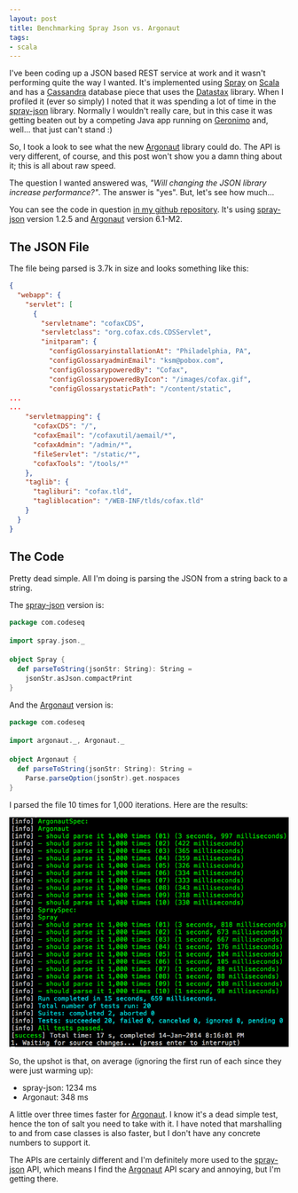```yaml
---
layout: post
title: Benchmarking Spray Json vs. Argonaut
tags:
- scala
---
```

I've been coding up a JSON based REST service at work and it wasn't performing quite the way I wanted.  It's implemented using [Spray][1] on [Scala][3] and has a [Cassandra][4] database piece that uses the [Datastax][5] library.  When I profiled it (ever so simply) I noted that it was spending a lot of time in the [spray-json][6] library.  Normally I wouldn't really care, but in this case it was getting beaten out by a competing Java app running on [Geronimo][7] and, well... that just can't stand :)

So, I took a look to see what the new [Argonaut][2] library could do.  The API is very different, of course, and this post won't show you a damn thing about it; this is all about raw speed.

The question I wanted answered was, _"Will changing the JSON library increase performance?"_.  The answer is "yes".  But, let's see how much...

You can see the code in question [in my github repository][8].  It's using [spray-json][6] version 1.2.5 and [Argonaut][2] version 6.1-M2.

The JSON File
-------------

The file being parsed is 3.7k in size and looks something like this:

``` json
{
  "webapp": {
    "servlet": [   
      {
        "servletname": "cofaxCDS",
        "servletclass": "org.cofax.cds.CDSServlet",
        "initparam": {
          "configGlossaryinstallationAt": "Philadelphia, PA",
          "configGlossaryadminEmail": "ksm@pobox.com",
          "configGlossarypoweredBy": "Cofax",
          "configGlossarypoweredByIcon": "/images/cofax.gif",
          "configGlossarystaticPath": "/content/static",
...
...
    "servletmapping": {
      "cofaxCDS": "/",
      "cofaxEmail": "/cofaxutil/aemail/*",
      "cofaxAdmin": "/admin/*",
      "fileServlet": "/static/*",
      "cofaxTools": "/tools/*"
    },
    "taglib": {
      "tagliburi": "cofax.tld",
      "tagliblocation": "/WEB-INF/tlds/cofax.tld"
    }
  }
}
```

The Code
--------

Pretty dead simple.  All I'm doing is parsing the JSON from a string back to a string.

The [spray-json][6] version is:

``` scala
package com.codeseq

import spray.json._

object Spray {
  def parseToString(jsonStr: String): String =
    jsonStr.asJson.compactPrint
}
```

And the [Argonaut][2] version is:

``` scala
package com.codeseq

import argonaut._, Argonaut._

object Argonaut {
  def parseToString(jsonStr: String): String =
    Parse.parseOption(jsonStr).get.nospaces
}
```

I parsed the file 10 times for 1,000 iterations.  Here are the results:

<img src="/images/spray-vs-argonaut.png" class="unadorned"/>

So, the upshot is that, on average (ignoring the first run of each since they were just warming up):

- spray-json: 1234 ms
- Argonaut: 348 ms

A little over three times faster for [Argonaut][2].  I know it's a dead simple test, hence the ton of salt you need to take with it.  I have noted that marshalling to and from case classes is also faster, but I don't have any concrete numbers to support it.

The APIs are certainly different and I'm definitely more used to the [spray-json][6] API, which means I find the [Argonaut][2] API scary and annoying, but I'm getting there.

  [1]: http://spray.io "Spray"
  [2]: http://argonaut.io "Argonaut"
  [3]: http://scala-lang.org "Scala"
  [4]: http://cassandra.apache.org "Cassandra"
  [5]: http://datastax.com "Datastax"
  [6]: https://github.com/spray/spray-json "spray-json"
  [7]: http://geronimo.apache.org/ "Geronimo"
  [8]: https://github.com/derekwyatt/spray-json-vs-argonaut "spray-vs-argonaut"
